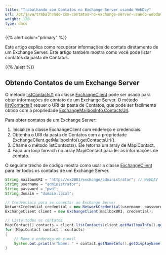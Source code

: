 ```yaml
---
title: "Trabalhando com Contatos no Exchange Server usando WebDav"
url: /pt/java/trabalhando-com-contatos-no-exchange-server-usando-webdav/
weight: 120
type: docs
---
```



{{% alert color="primary" %}} 

Este artigo explica como recuperar informações de contato diretamente de um Exchange Server. Este artigo também mostra como você pode listar contatos da pasta de Contatos.

{{% /alert %}} 
## **Obtendo Contatos de um Exchange Server**
O método [listContacts()](https://apireference.aspose.com/email/java/com.aspose.email/ExchangeClient#listContacts\(java.lang.String\)) da classe [ExchangeClient](https://apireference.aspose.com/email/java/com.aspose.email/ExchangeClient) pode ser usado para obter informações de contato de um Exchange Server. O método [listContacts()](https://apireference.aspose.com/email/java/com.aspose.email/ExchangeClient#listContacts\(java.lang.String\)) requer o URI da pasta de Contatos, que pode ser facilmente obtido com a propriedade [ExchangeMailboxInfo.ContactsUri](https://apireference.aspose.com/email/java/com.aspose.email/ExchangeMailboxInfo#getContactsUri\(\)).

Para obter contatos de um Exchange Server:

1. Inicialize a classe ExchangeClient com endereço e credenciais.
1. Obtenha o URI da pasta de Contatos com a propriedade ExchangeClient.getMailboxInfo().getContactsUri().
1. Chame o método listContacts(). Ele retorna um array de MapiContact.
1. Faça um loop foreach no array MapiContact para ler as informações de contato.

O seguinte trecho de código mostra como usar a classe [ExchangeClient](https://apireference.aspose.com/email/java/com.aspose.email/ExchangeClient) para ler todos os contatos de um Exchange Server.


~~~Java
String mailboxURI = "http://ex2003/exchange/administrator"; // WebDAV
String username = "administrator";
String password = "pwd";
String domain = "domain.local";

// Credenciais para se conectar ao Exchange Server
NetworkCredential credential = new NetworkCredential(username, password, domain);
ExchangeClient client = new ExchangeClient(mailboxURI, credential);

// Liste todos os contatos
MapiContact[] contacts = client.listContacts(client.getMailboxInfo().getContactsUri());
for (MapiContact contact : contacts)
{
    // Nome e endereço de e-mail
    System.out.println("Nome: " + contact.getNameInfo().getDisplayName() + ", Endereço de E-mail: " + contact.getElectronicAddresses().getEmail1());
}
~~~